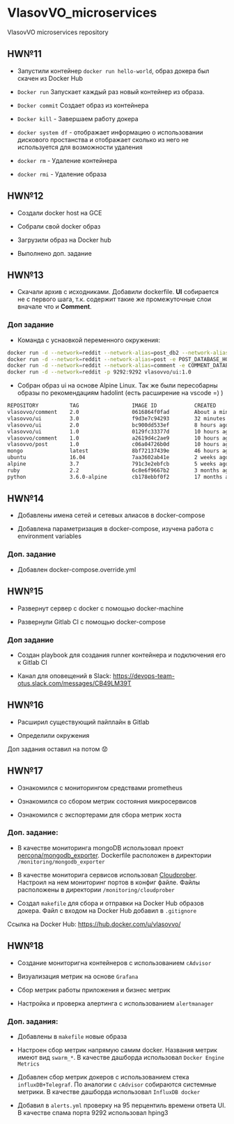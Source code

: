 # VlasovVO_microservices

VlasovVO microservices repository

## HW№11

- Запустили контейнер `docker run hello-world`, образ докера был скачен из Docker Hub

- `Docker run` Запускает каждый раз новый контейнер из образа.

- `Docker commit` Создает образ из контейнера

- `Docker kill` - Завершаем работу докера

- `docker system df` - отображает информацию о использовании дискового простанства и отображает сколько из него не используется для возможности удаления

- `docker rm` - Удаление контейнера

- `docker rmi` - Удаление образа

## HW№12

- Создали docker host на GCE

- Собрали свой docker образ

- Загрузили образ на Docker hub

- Выполнено доп. задание

## HW№13

- Скачали архив с исходниками. Добавили dockerfile. **UI** собирается не с первого шага, т.к. содержит такие же промежуточные слои вначале что и **Comment**.

### Доп задание

- Команда с уснаовкой переменного окружения:

```bash
docker run -d --network=reddit --network-alias=post_db2 --network-alias=comment_db2 mongo:latest
docker run -d --network=reddit --network-alias=post -e POST_DATABASE_HOST=post_db2 vlasovvo/post:1.0
docker run -d --network=reddit --network-alias=comment -e COMMENT_DATABASE_HOST=comment_db2 vlasovvo/comment:1.0
docker run -d --network=reddit -p 9292:9292 vlasovvo/ui:1.0
```

- Собран образ ui на основе Alpine Linux. Так же были пересобарны образы по рекомендациям hadolint (есть расширение на vscode =) )

```bash
REPOSITORY          TAG                 IMAGE ID            CREATED              SIZE
vlasovvo/comment    2.0                 0616864f0fad        About a minute ago   759MB
vlasovvo/ui         3.0                 f9d3e7c94293        32 minutes ago       209MB
vlasovvo/ui         2.0                 bc900dd533ef        8 hours ago          460MB
vlasovvo/ui         1.0                 0129fc33377d        10 hours ago         778MB
vlasovvo/comment    1.0                 a2619d4c2ae9        10 hours ago         770MB
vlasovvo/post       1.0                 c06a04726b0d        10 hours ago         102MB
mongo               latest              8bf72137439e        46 hours ago         380MB
ubuntu              16.04               7aa3602ab41e        2 weeks ago          115MB
alpine              3.7                 791c3e2ebfcb        5 weeks ago          4.2MB
ruby                2.2                 6c8e6f9667b2        3 months ago         715MB
python              3.6.0-alpine        cb178ebbf0f2        17 months ago        88.6MB
```

## HW№14

- Добавлены имена сетей и сетевых алиасов в docker-compose

- Добавлена параметризация в docker-compose, изучена работа с environment variables

### Доп. задание

- Добавлен docker-compose.override.yml

## HW№15

- Развернут сервер с docker с помощью docker-machine

- Развернули Gitlab CI с помощью docker-compose

### Доп задание

- Создан playbook для создания runner контейнера и подключения его к Gitlab CI

- Канал для оповещений в Slack: <https://devops-team-otus.slack.com/messages/CB49LM39T>

## HW№16

- Расширил существующий пайплайн в Gitlab

- Определили окружения

Доп задания оставил на потом :worried:

## HW№17

- Ознакомился с мониторингом средствами prometheus

- Ознакомился со сбором метрик состояния микросервисов

- Ознакомился с экспортерами для сбора метрик хоста

### Доп. задание:

- В качестве мониторинга mongoDB использовал проект [percona/mongodb_exporter](https://github.com/percona/mongodb_exporter). Dockerfile расположен в директории `/monitoring/mongodb_exporter`

- В качестве мониторига сервисов использовал [Cloudprober](https://github.com/google/cloudprober). Настроил на нем мониторинг портов в конфиг файле. Файлы расположены в директории `/monitoring/cloudprober`

- Создал `makefile` для сбора и отправки на Docker Hub образов докера. Файл с входом на Docker Hub добавил в `.gitignore`

Ссылка на Docker Hub: https://hub.docker.com/u/vlasovvo/

## HW№18

- Создание мониторигна контейнеров с использованием `cAdvisor`

- Визуализация метрик на основе `Grafana`

- Сбор метрик работы приложения и бизнеc метрик

- Настройка и проверка алертинга c использованием `alertmanager`

### Доп. задания:

- Добавлены в `makefile` новые образа

- Настроен сбор метрик напрямую самим docker. Названия метрик имеют вид `swarm_*`. В качестве дашборда использовал `Docker Engine Metrics`

- Добавлен сбор метрик докеров с использованием стека `influxDB+Telegraf`. По аналогии с `cAdvisor` собираются системные метрики. В качестве дашборда использовал `InfluxDB docker`

- Добавил в `alerts.yml` проверку на 95 перцентиль времени ответа UI. В качестве спама порта 9292 использовал hping3

